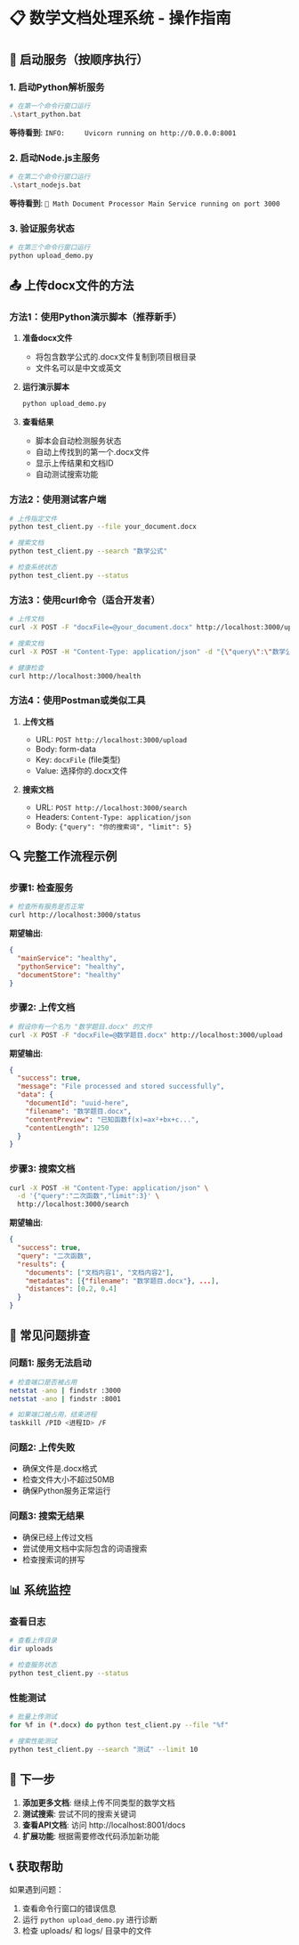 # 📋 数学文档处理系统 - 操作指南

## 🚀 启动服务（按顺序执行）

### 1. 启动Python解析服务
```bash
# 在第一个命令行窗口运行
.\start_python.bat
```
**等待看到**: `INFO:     Uvicorn running on http://0.0.0.0:8001`

### 2. 启动Node.js主服务  
```bash
# 在第二个命令行窗口运行
.\start_nodejs.bat
```
**等待看到**: `🚀 Math Document Processor Main Service running on port 3000`

### 3. 验证服务状态
```bash
# 在第三个命令行窗口运行
python upload_demo.py
```

## 📤 上传docx文件的方法

### 方法1：使用Python演示脚本（推荐新手）

1. **准备docx文件**
   - 将包含数学公式的.docx文件复制到项目根目录
   - 文件名可以是中文或英文

2. **运行演示脚本**
   ```bash
   python upload_demo.py
   ```
   
3. **查看结果**
   - 脚本会自动检测服务状态
   - 自动上传找到的第一个.docx文件
   - 显示上传结果和文档ID
   - 自动测试搜索功能

### 方法2：使用测试客户端

```bash
# 上传指定文件
python test_client.py --file your_document.docx

# 搜索文档
python test_client.py --search "数学公式"

# 检查系统状态
python test_client.py --status
```

### 方法3：使用curl命令（适合开发者）

```bash
# 上传文档
curl -X POST -F "docxFile=@your_document.docx" http://localhost:3000/upload

# 搜索文档
curl -X POST -H "Content-Type: application/json" -d "{\"query\":\"数学公式\",\"limit\":5}" http://localhost:3000/search

# 健康检查
curl http://localhost:3000/health
```

### 方法4：使用Postman或类似工具

1. **上传文档**
   - URL: `POST http://localhost:3000/upload`
   - Body: form-data
   - Key: `docxFile` (file类型)
   - Value: 选择你的.docx文件

2. **搜索文档**
   - URL: `POST http://localhost:3000/search`
   - Headers: `Content-Type: application/json`
   - Body: `{"query": "你的搜索词", "limit": 5}`

## 🔍 完整工作流程示例

### 步骤1: 检查服务
```bash
# 检查所有服务是否正常
curl http://localhost:3000/status
```

**期望输出**:
```json
{
  "mainService": "healthy",
  "pythonService": "healthy", 
  "documentStore": "healthy"
}
```

### 步骤2: 上传文档
```bash
# 假设你有一个名为 "数学题目.docx" 的文件
curl -X POST -F "docxFile=@数学题目.docx" http://localhost:3000/upload
```

**期望输出**:
```json
{
  "success": true,
  "message": "File processed and stored successfully",
  "data": {
    "documentId": "uuid-here",
    "filename": "数学题目.docx",
    "contentPreview": "已知函数f(x)=ax²+bx+c...",
    "contentLength": 1250
  }
}
```

### 步骤3: 搜索文档
```bash
curl -X POST -H "Content-Type: application/json" \
  -d '{"query":"二次函数","limit":3}' \
  http://localhost:3000/search
```

**期望输出**:
```json
{
  "success": true,
  "query": "二次函数",
  "results": {
    "documents": ["文档内容1", "文档内容2"],
    "metadatas": [{"filename": "数学题目.docx"}, ...],
    "distances": [0.2, 0.4]
  }
}
```

## 🐛 常见问题排查

### 问题1: 服务无法启动
```bash
# 检查端口是否被占用
netstat -ano | findstr :3000
netstat -ano | findstr :8001

# 如果端口被占用，结束进程
taskkill /PID <进程ID> /F
```

### 问题2: 上传失败
- 确保文件是.docx格式
- 检查文件大小不超过50MB
- 确保Python服务正常运行

### 问题3: 搜索无结果
- 确保已经上传过文档
- 尝试使用文档中实际包含的词语搜索
- 检查搜索词的拼写

## 📊 系统监控

### 查看日志
```bash
# 查看上传目录
dir uploads

# 检查服务状态
python test_client.py --status
```

### 性能测试
```bash
# 批量上传测试
for %f in (*.docx) do python test_client.py --file "%f"

# 搜索性能测试
python test_client.py --search "测试" --limit 10
```

## 🎯 下一步

1. **添加更多文档**: 继续上传不同类型的数学文档
2. **测试搜索**: 尝试不同的搜索关键词
3. **查看API文档**: 访问 http://localhost:8001/docs
4. **扩展功能**: 根据需要修改代码添加新功能

## 📞 获取帮助

如果遇到问题：
1. 查看命令行窗口的错误信息
2. 运行 `python upload_demo.py` 进行诊断
3. 检查 uploads/ 和 logs/ 目录中的文件 